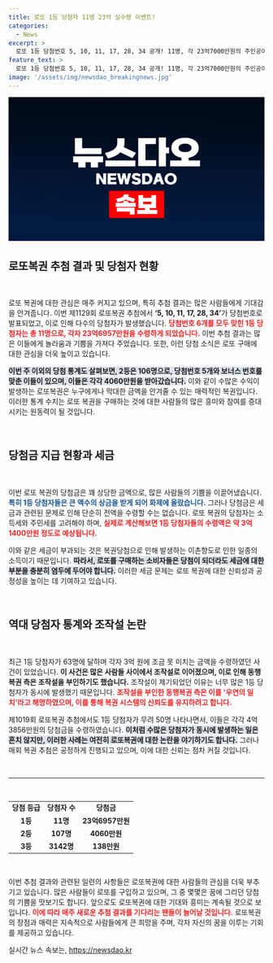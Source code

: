 ```yaml
---
title: 로또 1등 당첨자 11명 23억 실수령 이벤트!
categories:
  - News
excerpt: >
  로또 1등 당첨번호 5, 10, 11, 17, 28, 34 공개! 11명, 각 23억7000만원의 주인공이 됐다. 역대 최다 1등의 후폭풍, 조작설 논란과 동행복권의 해명 속, 모두의 관심이 집중된다!
feature_text: >
  로또 1등 당첨번호 5, 10, 11, 17, 28, 34 공개! 11명, 각 23억7000만원의 주인공이 됐다. 역대 최다 1등의 후폭풍, 조작설 논란과 동행복권의 해명 속, 모두의 관심이 집중된다!
image: '/assets/img/newsdao_breakingnews.jpg'
---
```


<p><img src="/assets/img/newsdao_breakingnews.jpg" alt="ranknews 속보" /></p>

<h2 data-ke-size="size26">로또복권 추첨 결과 및 당첨자 현황</h2>

<p data-ke-size="size16">&nbsp;</p>

<p>로또 복권에 대한 관심은 매주 커지고 있으며, 특히 추첨 결과는 많은 사람들에게 기대감을 안겨줍니다. 이번 제1129회 로또복권 추첨에서 <strong>‘5, 10, 11, 17, 28, 34’</strong>가 당첨번호로 발표되었고, 이로 인해 다수의 당첨자가 발생했습니다. <b><span style="color: #ee2323;">당첨번호 6개를 모두 맞힌 1등 당첨자는 총 11명으로, 각자 23억6957만원을 수령하게 되었습니다.</span></b> 이번 추첨 결과는 많은 이들에게 놀라움과 기쁨을 가져다 주었습니다. 또한, 이런 당첨 소식은 로또 구매에 대한 관심을 더욱 높이고 있습니다.</p>

<p><b><span style="background-color: #21538527;">이번 주 이외의 당첨 통계도 살펴보면, 2등은 106명으로, 당첨번호 5개와 보너스 번호를 맞춘 이들이 있으며, 이들은 각각 4060만원을 받아갔습니다.</span></b> 이와 같이 수많은 수익이 발생하는 로또복권은 누구에게나 막대한 금액을 안겨줄 수 있는 매력적인 복권입니다. 이러한 통계 수치는 로또 복권을 구매하는 것에 대한 사람들의 많은 흥미와 참여를 증대시키는 원동력이 될 것입니다.</p>

<p data-ke-size="size16">&nbsp;</p>

<h2 data-ke-size="size26">당첨금 지급 현황과 세금</h2>

<p data-ke-size="size16">&nbsp;</p>

<p>이번 로또 복권의 당첨금은 꽤 상당한 금액으로, 많은 사람들의 기쁨을 이끌어냈습니다. <b><span style="color: #1a5490;">특히 1등 당첨자들은 큰 액수의 상금을 받게 되어 화제에 올랐습니다.</span></b> 그러나 당첨금은 세금과 관련된 문제로 인해 단순히 전액을 수령할 수는 없습니다. 로또 복권의 당첨자는 소득세와 주민세를 고려해야 하며, <b><span style="color: #ee2323;">실제로 계산해보면 1등 당첨자들의 수령액은 약 3억1400만원 정도로 예상됩니다.</span></b></p>

<p>이와 같은 세금이 부과되는 것은 복권당첨으로 인해 발생하는 이촌향도로 인한 일종의 소득이기 때문입니다. <b><span style="background-color: #21538527;">따라서, 로또를 구매하는 소비자들은 당첨이 되더라도 세금에 대한 부분을 충분히 염두에 두어야 합니다.</span></b> 이러한 세금 문제는 로또 복권에 대한 신뢰성과 공정성을 높이는 데 기여하고 있습니다.</p>

<p data-ke-size="size16">&nbsp;</p>

<h2 data-ke-size="size26">역대 당첨자 통계와 조작설 논란</h2>

<p data-ke-size="size16">&nbsp;</p>

<p>최근 1등 당첨자가 63명에 달하며 각자 3억 원에 조금 못 미치는 금액을 수령하였던 사건이 있었습니다. <b><span style="1a5490;">이 사건은 많은 사람들 사이에서 조작설로 이어졌으며, 이로 인해 동행복권 측은 조작설을 부인하기도 했습니다.</span></b> 조작설이 제기되었던 이유는 너무 많은 1등 당첨자가 동시에 발생했기 때문입니다. <b><span style="color: #ee2323;">조작설을 부인한 동행복권 측은 이를 '우연의 일치'라고 해명하였으며, 이를 통해 복권 시스템의 신뢰도를 유지하려고 합니다.</span></b></p>

<p>제1019회 로또복권 추첨에서도 1등 당첨자가 무려 50명 나타나면서, 이들은 각각 4억3856만원의 당첨금을 수령하였습니다. <b><span style="background-color: #21538527;">이처럼 수많은 당첨자가 동시에 발생하는 일은 흔치 않지만, 이러한 사례는 여전히 로또복권에 대한 논란을 야기하기도 합니다.</span></b> 그러나 매회 복권 추첨은 공정하게 진행되고 있으며, 이에 대한 신뢰는 점차 커질 것입니다.</p>

<p data-ke-size="size16">&nbsp;</p>

<hr />

<p data-ke-size="size16">&nbsp;</p>

<table style="width: 100%; border-collapse: collapse;">
  <tr>
    <td style="text-align: center; height: 17px;"><b>당첨 등급</b></td>
    <td style="text-align: center; height: 17px;"><b>당첨자 수</b></td>
    <td style="text-align: center; height: 17px;"><b>당첨금</b></td>
  </tr>
  <tr>
    <td style="text-align: center; height: 17px;"><b>1등</b></td>
    <td style="text-align: center; height: 17px;"><b>11명</b></td>
    <td style="text-align: center; height: 17px;"><b>23억6957만원</b></td>
  </tr>
  <tr>
    <td style="text-align: center; height: 17px;"><b>2등</b></td>
    <td style="text-align: center; height: 17px;"><b>107명</b></td>
    <td style="text-align: center; height: 17px;"><b>4060만원</b></td>
  </tr>
  <tr>
    <td style="text-align: center; height: 17px;"><b>3등</b></td>
    <td style="text-align: center; height: 17px;"><b>3142명</b></td>
    <td style="text-align: center; height: 17px;"><b>138만원</b></td>
  </tr>
</table>

<p data-ke-size="size16">&nbsp;</p>

<p>이번 추첨 결과와 관련된 일련의 사항들은 로또복권에 대한 사람들의 관심을 더욱 부추기고 있습니다. 많은 사람들이 로또를 구입하고 있으며, 그 중 몇몇은 꿈에 그리던 당첨의 기쁨을 맛보기도 합니다. 앞으로도 로또복권에 대한 기대와 흥미는 계속될 것으로 보입니다. <b><span style="color: #ee2323;">이에 따라 매주 새로운 추첨 결과를 기다리는 팬들이 늘어날 것입니다.</span></b> 로또복권의 장점과 매력은 지속적으로 사람들에게 큰 희망을 주며, 각자 자신의 꿈을 이루는 기회를 제공하고 있습니다.</p>
실시간 뉴스 속보는, <a href="https://newsdao.kr" rel="dofollow">https://newsdao.kr</a>


